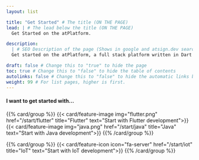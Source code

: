 ```yaml
---
layout: list

title: "Get Started" # The title (ON THE PAGE)
lead: | # The lead below the title (ON THE PAGE)
  Get Started on the atPlatform.

description:
  | # SEO Description of the page (Shows in google and atsign.dev search)
  Get started on the atPlatform, a full stack platform written in Dart and Flutter. It includes a wide range of libraries, services and widgets specifically designed for creating privacy-first applications on any platform.

draft: false # Change this to "true" to hide the page
toc: true # Change this to "false" to hide the table of contents
autolinks: false # Change this to "false" to hide the automatic links below your content
weight: 99 # For list pages, higher is first.
---
```


#### I want to get started with...

{{% card/group %}}
{{< card/feature-image img="flutter.png" href="/start/flutter" title="Flutter" text="Start with Flutter development">}}
{{< card/feature-image img="java.png" href="/start/java" title="Java" text="Start with Java development">}}
{{% /card/group %}}

{{% card/group %}}
{{< card/feature-icon icon="fa-server" href="/start/iot" title="IoT" text="Start with IoT development">}}
{{% /card/group %}}
